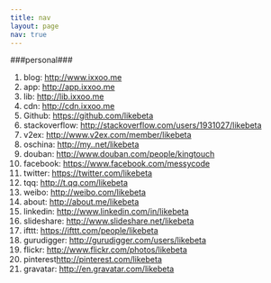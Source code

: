 ```yaml
---
title: nav
layout: page
nav: true
---
```


###personal###

1. blog: <http://www.ixxoo.me>
2. app: <http://app.ixxoo.me>
3. lib: <http://lib.ixxoo.me>
4. cdn: <http://cdn.ixxoo.me>
5. Github: <https://github.com/likebeta>
14. stackoverflow: <http://stackoverflow.com/users/1931027/likebeta>
15. v2ex: <http://www.v2ex.com/member/likebeta>
16. oschina: <http://my..net/likebeta>
7. douban: <http://www.douban.com/people/kingtouch>
8. facebook: <https://www.facebook.com/messycode>
9. twitter: <https://twitter.com/likebeta>
10. tqq: <http://t.qq.com/likebeta>
11. weibo: <http://weibo.com/likebeta>
12. about: <http://about.me/likebeta>
13. linkedin: <http://www.linkedin.com/in/likebeta>
14. slideshare: <http://www.slideshare.net/likebeta>
15. ifttt: <https://ifttt.com/people/likebeta>
7. gurudigger: <http://gurudigger.com/users/likebeta>
8. flickr: <http://www.flickr.com/photos/likebeta>
9. pinterest<http://pinterest.com/likebeta>
10. gravatar: <http://en.gravatar.com/likebeta>

